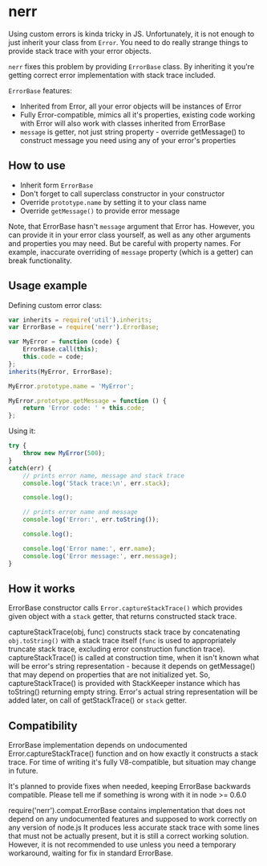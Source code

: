 # nerr

Using custom errors is kinda tricky in JS. Unfortunately, it is not enough to just inherit your class from `Error`. You need to do really strange things to provide stack trace with your error objects.

`nerr` fixes this problem by providing `ErrorBase` class. By inheriting it you're getting correct error implementation with stack trace included.

`ErrorBase` features:

* Inherited from Error, all your error objects will be instances of Error
* Fully Error-compatible, mimics all it's properties, existing code working with Error will also work with classes inherited from ErrorBase
* `message` is getter, not just string property - override getMessage() to construct message you need using any of your error's properties

## How to use

- Inherit form `ErrorBase`
- Don't forget to call superclass constructor in your constructor
- Override `prototype.name` by setting it to your class name
- Override `getMessage()` to provide error message

Note, that ErrorBase hasn't `message` argument that Error has. However, you can provide it in your error class yourself, as well as any other arguments and properties you may need. But be careful with property names. For example, inaccurate overriding of `message` property (which is a getter) can break functionality.

## Usage example

Defining custom error class:

```js
var inherits = require('util').inherits;
var ErrorBase = require('nerr').ErrorBase;

var MyError = function (code) {
	ErrorBase.call(this);
	this.code = code;
};
inherits(MyError, ErrorBase);

MyError.prototype.name = 'MyError';

MyError.prototype.getMessage = function () {
	return 'Error code: ' + this.code;
};
```

Using it:

```js
try {
	throw new MyError(500);
}
catch(err) {
	// prints error name, message and stack trace
	console.log('Stack trace:\n', err.stack);

	console.log();

	// prints error name and message
	console.log('Error:', err.toString());

	console.log();

	console.log('Error name:', err.name);
	console.log('Error message:', err.message);
}
```

## How it works

ErrorBase constructor calls `Error.captureStackTrace()` which provides given object with a `stack` getter, that returns constructed stack trace.

captureStackTrace(obj, func) constructs stack trace by concatenating `obj.toString()` with a stack trace itself (`func` is used to appropriately truncate stack trace, excluding error construction function trace). captureStackTrace() is called at construction time, when it isn't known what will be error's string representation - because it depends on getMessage() that may depend on properties that are not initialized yet. So, captureStackTrace() is provided with StackKeeper instance which has toString() returning empty string. Error's actual string representation will be added later, on call of getStackTrace() or `stack` getter.

## Compatibility

ErrorBase implementation depends on undocumented Error.captureStackTrace() function and on how exactly it constructs a stack trace. For time of writing it's fully V8-compatible, but situation may change in future.

It's planned to provide fixes when needed, keeping ErrorBase backwards compatible. Please tell me if something is wrong with it in node >= 0.6.0

require('nerr').compat.ErrorBase contains implementation that does not depend on any undocumented features and supposed to work correctly on any version of node.js It produces less accurate stack trace with some lines that must not be actually present, but it is still a correct working solution. However, it is not recommended to use unless you need a temporary workaround, waiting for fix in standard ErrorBase.
